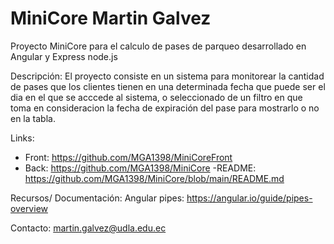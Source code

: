 # MiniCore Martin Galvez
Proyecto MiniCore para el calculo de pases de parqueo desarrollado en Angular y Express node.js

Descripción:
El proyecto consiste en un sistema para monitorear la cantidad de pases que los clientes tienen en una determinada fecha que puede ser el dia en el que se acccede al sistema, o seleccionado de un filtro en que toma en consideracion la fecha de expiración del pase para mostrarlo o no en la tabla. 

Links:
  - Front: https://github.com/MGA1398/MiniCoreFront
  - Back: https://github.com/MGA1398/MiniCore
  -README: https://github.com/MGA1398/MiniCore/blob/main/README.md

Recursos/ Documentación:
  Angular pipes: https://angular.io/guide/pipes-overview
  
Contacto:
  martin.galvez@udla.edu.ec
